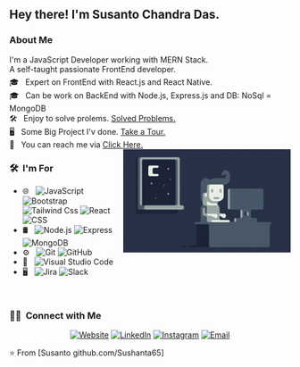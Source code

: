 
<h2> Hey there! I'm Susanto Chandra Das.</h2>

<h3> About Me </h3>
<p style="margin-bottom: 5px">I'm a JavaScript Developer working with MERN Stack. <br/> A self-taught passionate FrontEnd developer.<br/></p>
🎓 &nbsp; Expert on FrontEnd with React.js and React Native. <br/>
🎓 &nbsp; Can be work on BackEnd with Node.js, Express.js and DB: NoSql = MongoDB <br/>
🛠 &nbsp; Enjoy to solve prolems. <a href="https://susanto-portfolio.web.app/">Solved Problems.</a> <br/>
🖥 &nbsp; Some Big Project I'v done. <a href="https://susanto-portfolio.web.app/">Take a Tour.</a> <br/>
📧 &nbsp; You can reach me via <a href="https://susanto-portfolio.web.app/">Click Here.</a> <br/>

<!--🤔 &nbsp; 
🎓 &nbsp; 
💼 &nbsp;
🌱 &nbsp;
✍️ &nbsp;
📧 &nbsp; -->

<img alt="Night Coding" src="https://raw.githubusercontent.com/AVS1508/AVS1508/master/assets/Night-Coding.gif" align="right"/>


<h3> 🛠 &nbsp;I'm For</h3>

- 🌐 &nbsp;
  ![JavaScript](https://img.shields.io/badge/-JavaScript-333333?style=flat&logo=javascript)
  ![Bootstrap](https://img.shields.io/badge/-Bootstrap-333333?style=flat&logo=bootstrap&logoColor=563D7C)
  ![Tailwind Css](https://img.shields.io/badge/-Tailwindcss-333333?style=flat&logo=tailwindcss)
  ![React](https://img.shields.io/badge/-React-333333?style=flat&logo=react)
  ![CSS](https://img.shields.io/badge/-CSS-333333?style=flat&logo=CSS3&logoColor=1572B6)
- 🛢 &nbsp;
  ![Node.js](https://img.shields.io/badge/-Node.js-333333?style=flat&logo=node.js)
  ![Express](https://img.shields.io/badge/-Express.js-333333?style=flat&logo=express.js)
  ![MongoDB](https://img.shields.io/badge/-MongoDB-333333?style=flat&logo=mongodb)
- ⚙️ &nbsp;
  ![Git](https://img.shields.io/badge/-Git-333333?style=flat&logo=git)
  ![GitHub](https://img.shields.io/badge/-GitHub-333333?style=flat&logo=github)
- 🔧 &nbsp;
  ![Visual Studio Code](https://img.shields.io/badge/-Visual%20Studio%20Code-333333?style=flat&logo=visual-studio-code&logoColor=007ACC)
- 🖥 &nbsp;
  ![Jira](https://img.shields.io/badge/-Jira-333333?style=flat&logo=jira)
  ![Slack](https://img.shields.io/badge/-slack-333333?style=flat&logo=slack)


<br/>

<h3> 🤝🏻 &nbsp;Connect with Me </h3>

<p align="center">
<a href="https://susanto-portfolio.web.app/"><img alt="Website" src="https://img.shields.io/badge/Website-www.sushanta.gq-blue?style=flat-square&logo=google-chrome"></a>
<a href="https://www.linkedin.com/in/susanto-chandra/"><img alt="LinkedIn" src="https://img.shields.io/badge/LinkedIn-Susanto%20Chandra%20Das-blue?style=flat-square&logo=linkedin"></a>
<a href="https://www.instagram.com/sushanta.wd/"><img alt="Instagram" src="https://img.shields.io/badge/Instagram-Susanto Chandra-blue?style=flat-square&logo=instagram"></a>
<a href="mailto:susanto.chandra001@gmail.com"><img alt="Email" src="https://img.shields.io/badge/Email-susanto.chandra001@gmail.com-blue?style=flat-square&logo=gmail"></a>
</p>

⭐️ From [Susanto github.com/Sushanta65]
